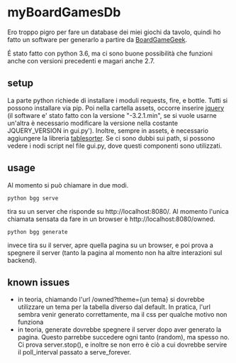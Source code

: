 # myBoardGamesDb

Ero troppo pigro per fare un database dei miei giochi da tavolo, quindi ho fatto un
 software per generarlo a partire da [BoardGameGeek](https://boardgamegeek.com). 
 
É stato fatto con python 3.6, ma ci sono buone possibilità che funzioni anche con versioni precedenti e magari anche 2.7.

## setup
La parte python richiede di installare i moduli requests, fire, e bottle.
Tutti si possono installare via pip.
Poi nella cartella assets, occorre inserire [jquery](http://jquery.com/)
(il software e' stato fatto con la versione "-3.2.1.min",
se si vuole usarne un'altra è necessario modificare la versione nella
costante JQUERY_VERSION in gui.py').
Inoltre, sempre in assets, è necessario aggiungere la libreria [tablesorter](http://tablesorter.com/).
Se ci sono dubbi sui path, si possono vedere i nodi script nel file gui.py,
dove questi componenti sono utilizzati.

## usage
Al momento si può chiamare in due modi.
```
python bgg serve
```
tira su un server che risponde su http://localhost:8080/. Al momento l'unica chiamata sensata da fare in un browser è http://localhost:8080/owned.
```
python bgg generate
```
invece tira su il server, apre quella pagina su un browser, e poi
prova a spegnere il server
(tanto la pagina al momento non ha altre interazioni sul backend).

## known issues
* in teoria, chiamando l'url /owned?theme={un tema} si dovrebbe utilizzare un tema per la
tabella diverso dal default. In pratica, l'url sembra venir generato correttamente,
 ma il css per qualche motivo non funziona
* in teoria, generate dovrebbe spegnere il server dopo aver generato la pagina.
Questo parrebbe succedere ogni tanto (random), ma spesso no.
Ci prova server.stop(), e inoltre se non erro è ciò a cui
dovrebbe servire il poll_interval passato a serve_forever.
